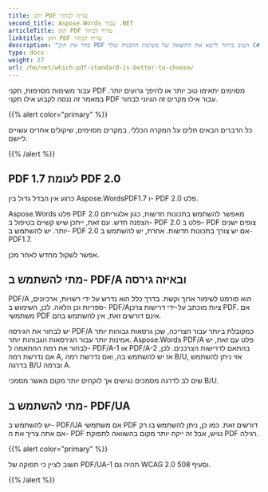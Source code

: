 ```yaml
---
title: תקן PDF עדיף לבחור
second_title: Aspose.Words עבור .NET
articleTitle: תקן PDF עדיף לבחור
linktitle: תקן PDF עדיף לבחור
description: "בחר את תקן PDF הטוב ביותר לייצא את התוצאה של משימת התכנות שלך C#. תקן PDF עדיף - PDF1.7, PDF 2.0, PDF/A-1, PDF/A-2, או PDF/UA."
type: docs
weight: 27
url: /he/net/which-pdf-standard-is-better-to-choose/
---
```


עבור משימות מסוימות, תקני PDF מסוימים יתאימו טוב יותר או להיפך גרועים יותר. במאמר זה ננסה לקבוע אילו תקני PDF עבור אילו מקרים זה הגיוני לבחור.

{{% alert color="primary" %}}

כל הדברים הבאים חלים על המקרה הכללי. במקרים מסוימים, שיקולים אחרים עשויים ליישם.

{{% /alert %}}

## PDF 1.7 לעומת PDF 2.0

כרגע אין הבדל גדול בין Aspose.WordsPDF1.7 ו- PDF 2.0 פלט.

Aspose.Words פלט PDF 2.0 מאפשר להשתמש בתכונות חדשות, כגון אלגוריתם הצפנה חדש. עם זאת, ייתכן שיש קשיים בטיפול ב- PDF 2.0 פלט ב- PDF צופים ישנים יותר. יש להשתמש ב- PDF 2.0 אם יש צורך בתכונות חדשות. אחרת, יש להשתמש ב- PDF1.7.

אפשר לשקול מחדש לאחר מכן.

## מתי להשתמש ב- PDF/A ובאיזה גירסה

PDF/A הוא פורמט לשימור ארוך וקשת. בדרך כלל הוא נדרש על ידי רשויות, ארכיונים, ספריות וכן הלאה. לכן, השימוש ב- PDF/Aציות מוכתב על-ידי דרישות צרכן PDF. אם משתמשי PDF אינם דורשים זאת, אין להשתמש בהם.

יש לבחור את הגירסה PDF/A כמקובלת ביותר עבור הצריכה, שכן גרסאות גבוהות יותר אמינות יותר עבור הגירסאות הגבוהות יותר. Aspose.Words PDF/A פלט עם זאת, יש לבחור את רמת ההתאמה ל- PDF/A-1 או PDF/A-2 בהתאם לדרישות הצרכנים. לכן, אם נדרשת רמה A, אז יש להשתמש בה, ואם נדרשת רמה B/U, אזי ניתן להשתמש בדרגה B/U וברמה A.

שים לב לדרגה מסמכים נגישים אך לוקחים יותר מקום מאשר מסמכי B/U.

## מתי להשתמש ב- PDF/UA

יש להשתמש ב- PDF/UA אם משתמשי PDF דורשים זאת. כמו כן, ניתן להשתמש בו רק אם אתה צריך את ה- PDF נגיש, אבל זה ייקח יותר מקום בהשוואה לתפוקת PDF רגילה.

{{% alert color="primary" %}}

חשוב לציין כי תפוקה של PDF/UA-1 תהיה גם WCAG 2.0 וסעיף 508.

{{% /alert %}}